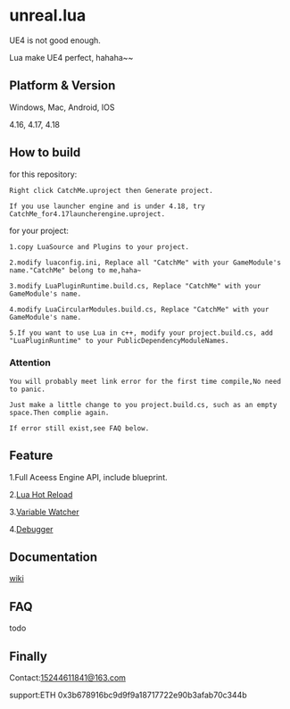
# unreal.lua
UE4 is not good enough.
    
Lua make UE4 perfect, hahaha~~
    

## Platform & Version

Windows, Mac, Android, IOS

4.16, 4.17, 4.18

## How to build
for this repository:

    Right click CatchMe.uproject then Generate project.

    If you use launcher engine and is under 4.18, try CatchMe_for4.17launcherengine.uproject.

for your project:
    
    1.copy LuaSource and Plugins to your project.
    
    2.modify luaconfig.ini, Replace all "CatchMe" with your GameModule's name."CatchMe" belong to me,haha~
    
    3.modify LuaPluginRuntime.build.cs, Replace "CatchMe" with your GameModule's name.
    
    4.modify LuaCircularModules.build.cs, Replace "CatchMe" with your GameModule's name.
    
    5.If you want to use Lua in c++, modify your project.build.cs, add "LuaPluginRuntime" to your PublicDependencyModuleNames.
### Attention
    You will probably meet link error for the first time compile,No need to panic.
    
    Just make a little change to you project.build.cs, such as an empty space.Then complie again.
    
    If error still exist,see FAQ below.
    
## Feature

   1.Full Aceess Engine API, include blueprint.

   2.[Lua Hot Reload](https://github.com/asqbtcupid/lua_hotupdate)
    
   3.[Variable Watcher](https://github.com/asqbtcupid/unreal.lua/wiki/var-watcher)
    
   4.[Debugger](https://github.com/asqbtcupid/unreal.lua/wiki/debugger)
    
## Documentation

[wiki](https://github.com/asqbtcupid/unreal.lua/wiki)

## FAQ
todo
## Finally
Contact:15244611841@163.com

support:ETH 0x3b678916bc9d9f9a18717722e90b3afab70c344b

